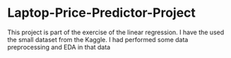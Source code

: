# Laptop-Price-Predictor-Project
This project is part of the exercise of the linear regression. I have the used the small dataset from the Kaggle. I had  performed some data preprocessing and EDA in that data 
